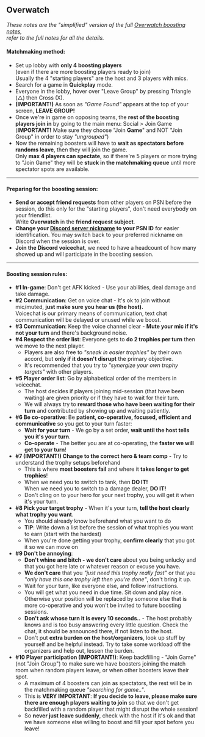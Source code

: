 ## Overwatch

_These notes are the "simplified" version of the full [Overwatch boosting notes](./overwatch.md),  
refer to the full notes for all the details._

#### Matchmaking method:  

- Set up lobby with **only 4 boosting players**  
  (even if there are more boosting players ready to join)  
  Usually the 4 "starting players" are the host and 3 players with mics.
- Search for a game in **Quickplay** mode.
- Everyone in the lobby, hover over "Leave Group" by pressing <span>Triangle (&#9651;) then Cross (X)</span>.
- **(IMPORTANT!)** As soon as _"Game Found"_ appears at the top of your screen, **LEAVE GROUP!**  
- Once we're in game on opposing teams, the **rest of the boosting players join in** by going to the main menu: Social > Join Game  
  (**IMPORTANT!** Make sure they choose "Join **Game**" and NOT "Join Group" in order to stay _"ungrouped"_)
- Now the remaining boosters will have to **wait as spectators before randoms leave**, then they will join the game.  
  Only **max 4 players can spectate**, so if there're 5 players or more trying to "Join Game" they will be **stuck in the matchmaking queue** until more spectator spots are available.

---

#### Preparing for the boosting session:

- **Send or accept friend requests** from other players on PSN before the session, do this only for the "starting players", don't need everybody on your friendlist.  
  Write **Overwatch** in the **friend request subject**.
- **Change your [Discord server nickname](https://support.discordapp.com/hc/en-us/articles/219070107-Server-Nicknames) to your PSN ID** for easier identification. You may switch back to your preferred nickname on Discord when the session is over.
- **Join the Discord voicechat**, we need to have a headcount of how many showed up and will participate in the boosting session.

---

#### Boosting session rules:  

- **#1 In-game**: Don't get AFK kicked - Use your abilities, deal damage and take damage.
- **#2 Communication**: Get on voice chat - It's ok to join without mic/muted, **just make sure you hear us (the host).**  
  Voicechat is our primary means of communication, text chat communication will be delayed or unused while we boost.
- **#3 Communication**: Keep the voice channel clear - **Mute your mic if it's not your turn** and there's background noise.
- **#4 Respect the order list**: Everyone gets to **do 2 trophies per turn** then we move to the next player.
    - Players are also free to _"sneak in easier trophies"_ by their own accord, but **only if it doesn't disrupt** the primary objective.
    - It's recommended that you try to _"synergize your own trophy targets"_ with other players.
- **#5 Player order list**: Go by alphabetical order of the members in voicechat.
    - The host decides if players joining mid-session (that have been waiting) are given priority or if they have to wait for their turn.
    - We will always try to **reward those who have been waiting for their turn** and contributed by showing up and waiting patiently.
- **#6 Be co-operative**: Be **patient, co-operative, focused, efficient and communicative** so you get to your turn faster:
    - **Wait for your turn** - We go by a set order, **wait until the host tells you it's your turn**.
    - **Co-operate** - The better you are at co-operating, the **faster we will get to your turn**!
- **#7 (IMPORTANT!) Change to the correct hero & team comp** - Try to understand the trophy setups beforehand
    - This is where **most boosters fail** and where it **takes longer to get trophies**!
    - When we need you to switch to tank, then **DO IT!**  
      When we need you to switch to a damage dealer, **DO IT!**  
    - Don't cling on to your hero for your next trophy, you will get it when it's your turn.
- **#8 Pick your target trophy** - When it's your turn, **tell the host clearly what trophy you want**.
    - You should already know beforehand what you want to do
    - **TIP**: Write down a list before the session of what trophies you want to earn (start with the hardest)
    - When you're done getting your trophy, **confirm clearly** that you got it so we can move on
- **#9 Don't be annoying**:
  - **Don't whine and bitch - we don't care** about you being unlucky and that you got here late or whatever reason or excuse you have.
  - **We don't care** that you _"just need this trophy really fast"_ or that you _"only have this one trophy left then you're done"_, don't bring it up.
  - Wait for your turn, like everyone else, and follow instructions.
  - You will get what you need in due time. Sit down and play nice. Otherwise your position will be replaced by someone else that is more co-operative and you won't be invited to future boosting sessions.
  - **Don't ask whose turn it is every 10 seconds..** - The host probably knows and is too busy answering every little question. Check the chat, it should be announced there, if not listen to the host.
  - Don't put **extra burden on the host/organizers**, look up stuff by yourself and be helpful instead. Try to take some workload off the organizers and help out, lessen the burden.
- **#10 Player participation (IMPORTANT!)**: Keep backfilling - "Join Game" (not "Join Group") to make sure we have boosters joining the match room when random players leave, or when other boosters leave their spot.
    - A maximum of 4 boosters can join as spectators, the rest will be in the matchmaking queue _"searching for game.."_.  
    - This is **VERY IMPORTANT**: **If you decide to leave, please make sure there are enough players waiting to join** so that we don't get backfilled with a random player that might disrupt the whole session!
    - So **never just leave suddenly**, check with the host if it's ok and that we have someone else willing to boost and fill your spot before you leave!
